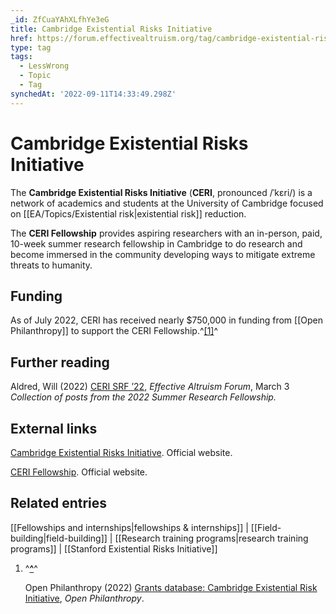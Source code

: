 ```yaml
---
_id: ZfCuaYAhXLfhYe3eG
title: Cambridge Existential Risks Initiative
href: https://forum.effectivealtruism.org/tag/cambridge-existential-risks-initiative
type: tag
tags:
  - LessWrong
  - Topic
  - Tag
synchedAt: '2022-09-11T14:33:49.298Z'
---
```

# Cambridge Existential Risks Initiative

The **Cambridge Existential Risks Initiative** (**CERI**, pronounced /ˈkɛri/) is a network of academics and students at the University of Cambridge focused on [[EA/Topics/Existential risk|existential risk]] reduction.

The **CERI Fellowship** provides aspiring researchers with an in-person, paid, 10-week summer research fellowship in Cambridge to do research and become immersed in the community developing ways to mitigate extreme threats to humanity.

Funding
-------

As of July 2022, CERI has received nearly $750,000 in funding from [[Open Philanthropy]] to support the CERI Fellowship.^[\[1\]](#fnmqwh7id96o)^

Further reading
---------------

Aldred, Will (2022) [CERI SRF ’22](https://forum.effectivealtruism.org/s/c42cHpNCLPN8cLtje), *Effective Altruism Forum*, March 3  
*Collection of posts from the 2022 Summer Research Fellowship.*

External links
--------------

[Cambridge Existential Risks Initiative](https://camxrisk.org/). Official website. 

[CERI Fellowship](https://www.cerifellowship.org/). Official website.

Related entries
---------------

[[Fellowships and internships|fellowships & internships]] | [[Field-building|field-building]] | [[Research training programs|research training programs]] | [[Stanford Existential Risks Initiative]]

1.  ^**[^](#fnrefmqwh7id96o)**^
    
    Open Philanthropy (2022) [Grants database: Cambridge Existential Risk Initiative](https://www.openphilanthropy.org/grants/?q=&organization-name=cambridge-existential-risk-initiative), *Open Philanthropy*.